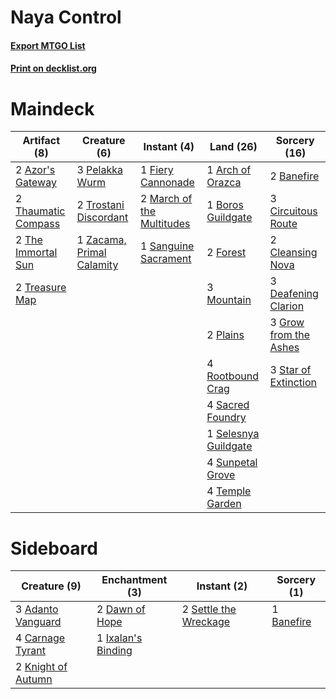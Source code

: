 # Naya Control

#### [Export MTGO List](../collection/Naya%20Control/Naya%20Control.txt)
#### [Print on decklist.org](http://decklist.org/?deckmain=1%09Arch%20of%20Orazca%0A2%09Azor's%20Gateway%0A2%09Banefire%0A1%09Boros%20Guildgate%0A3%09Circuitous%20Route%0A2%09Cleansing%20Nova%0A3%09Deafening%20Clarion%0A1%09Fiery%20Cannonade%0A2%09Forest%0A3%09Grow%20from%20the%20Ashes%0A2%09March%20of%20the%20Multitudes%0A3%09Mountain%0A3%09Pelakka%20Wurm%0A2%09Plains%0A4%09Rootbound%20Crag%0A4%09Sacred%20Foundry%0A1%09Sanguine%20Sacrament%0A1%09Selesnya%20Guildgate%0A3%09Star%20of%20Extinction%0A4%09Sunpetal%20Grove%0A4%09Temple%20Garden%0A2%09Thaumatic%20Compass%0A2%09The%20Immortal%20Sun%0A2%09Treasure%20Map%0A2%09Trostani%20Discordant%0A1%09Zacama,%20Primal%20Calamity&deckside=3%09Adanto%20Vanguard%0A1%09Banefire%0A4%09Carnage%20Tyrant%0A2%09Dawn%20of%20Hope%0A1%09Ixalan's%20Binding%0A2%09Knight%20of%20Autumn%0A2%09Settle%20the%20Wreckage)
# Maindeck

|                                         Artifact (8)                                         |                                            Creature (6)                                            |                                            Instant (4)                                             |                                           Land (26)                                           |                                          Sorcery (16)                                          |
|----------------------------------------------------------------------------------------------|----------------------------------------------------------------------------------------------------|----------------------------------------------------------------------------------------------------|-----------------------------------------------------------------------------------------------|------------------------------------------------------------------------------------------------|
|2 [Azor's Gateway](http://gatherer.wizards.com/Pages/Card/Details.aspx?multiverseid=439838)   |3 [Pelakka Wurm](http://gatherer.wizards.com/Pages/Card/Details.aspx?multiverseid=397763)           |1 [Fiery Cannonade](http://gatherer.wizards.com/Pages/Card/Details.aspx?multiverseid=435297)        |1 [Arch of Orazca](http://gatherer.wizards.com/Pages/Card/Details.aspx?multiverseid=439849)    |2 [Banefire](http://gatherer.wizards.com/Pages/Card/Details.aspx?multiverseid=397676)           |
|2 [Thaumatic Compass](http://gatherer.wizards.com/Pages/Card/Details.aspx?multiverseid=435408)|2 [Trostani Discordant](http://gatherer.wizards.com/Pages/Card/Details.aspx?multiverseid=452958)    |2 [March of the Multitudes](http://gatherer.wizards.com/Pages/Card/Details.aspx?multiverseid=452938)|1 [Boros Guildgate](http://gatherer.wizards.com/Pages/Card/Details.aspx?multiverseid=426056)   |3 [Circuitous Route](http://gatherer.wizards.com/Pages/Card/Details.aspx?multiverseid=452875)   |
|2 [The Immortal Sun](http://gatherer.wizards.com/Pages/Card/Details.aspx?multiverseid=439844) |1 [Zacama, Primal Calamity](http://gatherer.wizards.com/Pages/Card/Details.aspx?multiverseid=439836)|1 [Sanguine Sacrament](http://gatherer.wizards.com/Pages/Card/Details.aspx?multiverseid=435185)     |2 [Forest](http://gatherer.wizards.com/Pages/Card/Details.aspx?multiverseid=439605)            |2 [Cleansing Nova](http://gatherer.wizards.com/Pages/Card/Details.aspx?multiverseid=447145)     |
|2 [Treasure Map](http://gatherer.wizards.com/Pages/Card/Details.aspx?multiverseid=435410)     |                                                                                                    |                                                                                                    |3 [Mountain](http://gatherer.wizards.com/Pages/Card/Details.aspx?multiverseid=439604)          |3 [Deafening Clarion](http://gatherer.wizards.com/Pages/Card/Details.aspx?multiverseid=452915)  |
|                                                                                              |                                                                                                    |                                                                                                    |2 [Plains](http://gatherer.wizards.com/Pages/Card/Details.aspx?multiverseid=439601)            |3 [Grow from the Ashes](http://gatherer.wizards.com/Pages/Card/Details.aspx?multiverseid=443052)|
|                                                                                              |                                                                                                    |                                                                                                    |4 [Rootbound Crag](http://gatherer.wizards.com/Pages/Card/Details.aspx?multiverseid=208042)    |3 [Star of Extinction](http://gatherer.wizards.com/Pages/Card/Details.aspx?multiverseid=435315) |
|                                                                                              |                                                                                                    |                                                                                                    |4 [Sacred Foundry](http://gatherer.wizards.com/Pages/Card/Details.aspx?multiverseid=405106)    |                                                                                                |
|                                                                                              |                                                                                                    |                                                                                                    |1 [Selesnya Guildgate](http://gatherer.wizards.com/Pages/Card/Details.aspx?multiverseid=426071)|                                                                                                |
|                                                                                              |                                                                                                    |                                                                                                    |4 [Sunpetal Grove](http://gatherer.wizards.com/Pages/Card/Details.aspx?multiverseid=420946)    |                                                                                                |
|                                                                                              |                                                                                                    |                                                                                                    |4 [Temple Garden](http://gatherer.wizards.com/Pages/Card/Details.aspx?multiverseid=405112)     |                                                                                                |


# Sideboard

|                                        Creature (9)                                         |                                       Enchantment (3)                                       |                                          Instant (2)                                           |                                     Sorcery (1)                                     |
|---------------------------------------------------------------------------------------------|---------------------------------------------------------------------------------------------|------------------------------------------------------------------------------------------------|-------------------------------------------------------------------------------------|
|3 [Adanto Vanguard](http://gatherer.wizards.com/Pages/Card/Details.aspx?multiverseid=435152) |2 [Dawn of Hope](http://gatherer.wizards.com/Pages/Card/Details.aspx?multiverseid=452758)    |2 [Settle the Wreckage](http://gatherer.wizards.com/Pages/Card/Details.aspx?multiverseid=435186)|1 [Banefire](http://gatherer.wizards.com/Pages/Card/Details.aspx?multiverseid=397676)|
|4 [Carnage Tyrant](http://gatherer.wizards.com/Pages/Card/Details.aspx?multiverseid=435334)  |1 [Ixalan's Binding](http://gatherer.wizards.com/Pages/Card/Details.aspx?multiverseid=435168)|                                                                                                |                                                                                     |
|2 [Knight of Autumn](http://gatherer.wizards.com/Pages/Card/Details.aspx?multiverseid=452933)|                                                                                             |                                                                                                |                                                                                     |

